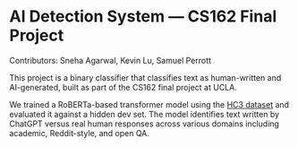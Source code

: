 # AI Detection System — CS162 Final Project

Contributors: Sneha Agarwal, Kevin Lu, Samuel Perrott

This project is a binary classifier that classifies text as human-written and AI-generated, built as part of the CS162 final project at UCLA.

We trained a RoBERTa-based transformer model using the [HC3 dataset](https://huggingface.co/datasets/Hello-SimpleAI/HC3) and evaluated it against a hidden dev set. The model identifies text written by ChatGPT versus real human responses across various domains including academic, Reddit-style, and open QA.

